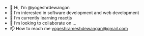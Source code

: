 - 👋 Hi, I’m @yogeshrdewangan
- 👀 I’m interested in software development and web development
- 🌱 I’m currently learning reactjs
- 💞️ I’m looking to collaborate on ...
- 📫 How to reach me yogeshrameshdewangan@gmail.com

<!---
yogeshrdewangan/yogeshrdewangan is a ✨ special ✨ repository because its `README.md` (this file) appears on your GitHub profile.
You can click the Preview link to take a look at your changes.
--->
